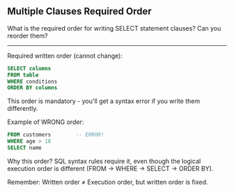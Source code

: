 ## Multiple Clauses Required Order

What is the required order for writing SELECT statement clauses? Can you reorder them?

---

Required written order (cannot change):
```sql
SELECT columns
FROM table
WHERE conditions
ORDER BY columns
```

This order is mandatory - you'll get a syntax error if you write them differently.

Example of WRONG order:
```sql
FROM customers        -- ERROR!
WHERE age > 18
SELECT name
```

Why this order?
SQL syntax rules require it, even though the logical execution order is different (FROM → WHERE → SELECT → ORDER BY).

Remember: Written order ≠ Execution order, but written order is fixed.

